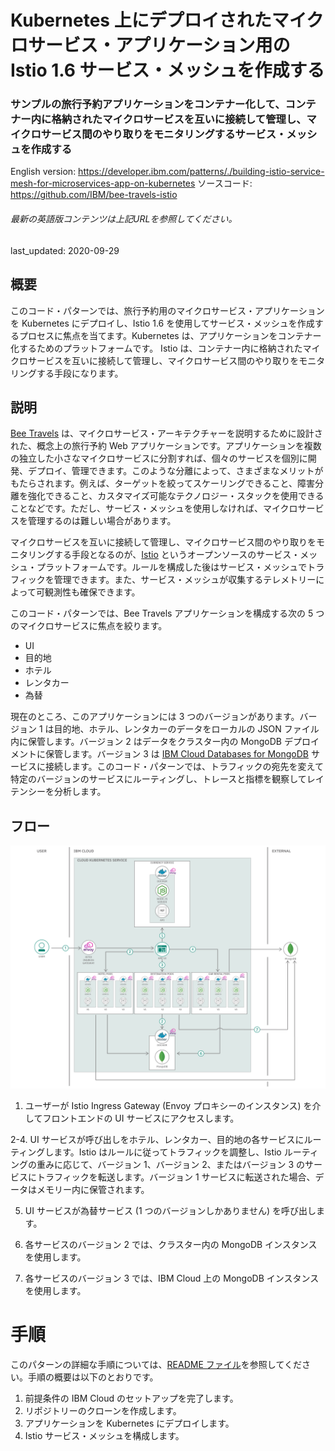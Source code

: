 # Kubernetes 上にデプロイされたマイクロサービス・アプリケーション用の Istio 1.6 サービス・メッシュを作成する

### サンプルの旅行予約アプリケーションをコンテナー化して、コンテナー内に格納されたマイクロサービスを互いに接続して管理し、マイクロサービス間のやり取りをモニタリングするサービス・メッシュを作成する

English version: https://developer.ibm.com/patterns/./building-istio-service-mesh-for-microservices-app-on-kubernetes
  ソースコード: https://github.com/IBM/bee-travels-istio

###### 最新の英語版コンテンツは上記URLを参照してください。
last_updated: 2020-09-29

 ## 概要

このコード・パターンでは、旅行予約用のマイクロサービス・アプリケーションを Kubernetes にデプロイし、Istio 1.6 を使用してサービス・メッシュを作成するプロセスに焦点を当てます。Kubernetes は、アプリケーションをコンテナー化するためのプラットフォームです。 Istio は、コンテナー内に格納されたマイクロサービスを互いに接続して管理し、マイクロサービス間のやり取りをモニタリングする手段になります。

## 説明

[Bee Travels](https://github.com/bee-travels) は、マイクロサービス・アーキテクチャーを説明するために設計された、概念上の旅行予約 Web アプリケーションです。アプリケーションを複数の独立した小さなマイクロサービスに分割すれば、個々のサービスを個別に開発、デプロイ、管理できます。このような分離によって、さまざまなメリットがもたらされます。例えば、ターゲットを絞ってスケーリングできること、障害分離を強化できること、カスタマイズ可能なテクノロジー・スタックを使用できることなどです。ただし、サービス・メッシュを使用しなければ、マイクロサービスを管理するのは難しい場合があります。

マイクロサービスを互いに接続して管理し、マイクロサービス間のやり取りをモニタリングする手段となるのが、[Istio](https://developer.ibm.com/jp/components/istio/) というオープンソースのサービス・メッシュ・プラットフォームです。ルールを構成した後はサービス・メッシュでトラフィックを管理できます。また、サービス・メッシュが収集するテレメトリーによって可観測性も確保できます。

このコード・パターンでは、Bee Travels アプリケーションを構成する次の 5 つのマイクロサービスに焦点を絞ります。

* UI
* 目的地
* ホテル
* レンタカー
* 為替

現在のところ、このアプリケーションには 3 つのバージョンがあります。バージョン 1 は目的地、ホテル、レンタカーのデータをローカルの JSON ファイル内に保管します。バージョン 2 はデータをクラスター内の MongoDB デプロイメントに保管します。バージョン 3 は [IBM Cloud Databases for MongoDB](https://cloud.ibm.com/catalog/services/databases-for-mongodb) サービスに接続します。このコード・パターンでは、トラフィックの宛先を変えて特定のバージョンのサービスにルーティングし、トレースと指標を観察してレイテンシーを分析します。

## フロー

![Bee Travels Istio サービス・メッシュのアーキテクチャー・フローを示す図](./images/bee-travels-istio-architecture-flow-diagram.png)

1. ユーザーが Istio Ingress Gateway (Envoy プロキシーのインスタンス) を介してフロントエンドの UI サービスにアクセスします。

2-4. UI サービスが呼び出しをホテル、レンタカー、目的地の各サービスにルーティングします。Istio はルールに従ってトラフィックを調整し、Istio ルーティングの重みに応じて、バージョン 1、バージョン 2、またはバージョン 3 のサービスにトラフィックを転送します。バージョン 1 サービスに転送された場合、データはメモリー内に保管されます。

5. UI サービスが為替サービス (1 つのバージョンしかありません) を呼び出します。

6. 各サービスのバージョン 2 では、クラスター内の MongoDB インスタンスを使用します。

7. 各サービスのバージョン 3 では、IBM Cloud 上の MongoDB インスタンスを使用します。

# 手順

このパターンの詳細な手順については、[README ファイル](https://github.com/IBM/bee-travels-istio/blob/master/README.md)を参照してください。手順の概要は以下のとおりです。

1. 前提条件の IBM Cloud のセットアップを完了します。
1. リポジトリーのクローンを作成します。
1. アプリケーションを Kubernetes にデプロイします。
1. Istio サービス・メッシュを構成します。

